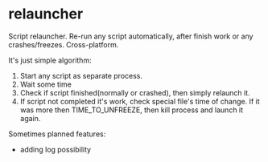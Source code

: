 # relauncher
Script relauncher. Re-run any script automatically, after finish work or any crashes/freezes. Cross-platform.

It's just simple algorithm:
1. Start any script as separate process.
2. Wait some time
3. Check if script finished(normally or crashed), then simply relaunch it.
4. If script not completed it's work, check special file's time of change. If it was more then TIME_TO_UNFREEZE, then kill process and launch it again.

Sometimes planned features:
- adding log possibility
